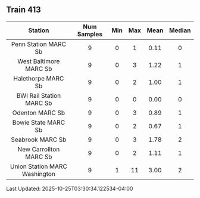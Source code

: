 ## Train 413

| Station | Num Samples | Min | Max | Mean | Median |
| :-----: | :---------: | :-: | :-: | :--: | :----: |
| Penn Station MARC Sb | 9 | 0 | 1 | 0.11 | 0 |
| West Baltimore MARC Sb | 9 | 0 | 3 | 1.22 | 1 |
| Halethorpe MARC Sb | 9 | 0 | 2 | 1.00 | 1 |
| BWI Rail Station MARC Sb | 9 | 0 | 0 | 0.00 | 0 |
| Odenton MARC Sb | 9 | 0 | 3 | 0.89 | 1 |
| Bowie State MARC Sb | 9 | 0 | 2 | 0.67 | 1 |
| Seabrook MARC Sb | 9 | 0 | 3 | 1.78 | 2 |
| New Carrollton MARC Sb | 9 | 0 | 2 | 1.11 | 1 |
| Union Station MARC Washington | 9 | 1 | 11 | 3.00 | 2 |


Last Updated: 2025-10-25T03:30:34.122534-04:00